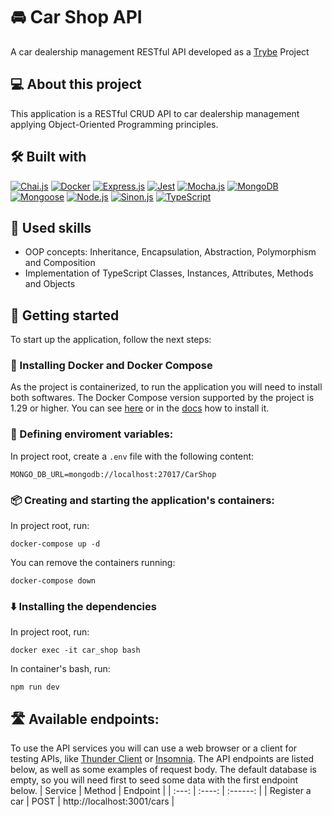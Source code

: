 # 🚘 Car Shop API
A car dealership management RESTful API developed as a [Trybe](https://www.betrybe.com/) Project

## 💻 About this project
This application is a RESTful CRUD API to car dealership management applying Object-Oriented Programming principles.

## 🛠️ Built with
<a href="https://www.chaijs.com" target="_blank" rel="noreferrer"><img src="https://img.shields.io/badge/chai.js-323330?style=for-the-badge&logo=chai&logoColor=red" alt="Chai.js" /></a>
<a href="https://www.docker.com" target="_blank" rel="noreferrer"><img src="https://img.shields.io/badge/docker-%230db7ed.svg?style=for-the-badge&logo=docker&logoColor=white" alt="Docker" /></a>
<a href="https://expressjs.com" target="_blank" rel="noreferrer"><img src="https://img.shields.io/badge/express.js-%23404d59.svg?style=for-the-badge&logo=express&logoColor=%2361DAFB" alt="Express.js" /></a>
<a href="https://jestjs.io" target="_blank" rel="noreferrer"><img src="https://img.shields.io/badge/-jest-%23C21325?style=for-the-badge&logo=jest&logoColor=white" alt="Jest" /></a>
<a href="https://mochajs.org" target="_blank" rel="noreferrer"><img src="https://img.shields.io/badge/mocha.js-323330?style=for-the-badge&logo=mocha&logoColor=Brown" alt="Mocha.js" /></a>
<a href="https://www.mongodb.com/docs/" target="_blank" rel="noreferrer"><img src="https://img.shields.io/badge/MongoDB-4EA94B?style=for-the-badge&logo=mongodb&logoColor=white" alt="MongoDB" /></a>
<a href="https://mongoosejs.com/docs/guide.html" target="_blank" rel="noreferrer"><img src="https://img.shields.io/badge/Mongoose-880000.svg?style=for-the-badge&logo=Mongoose&logoColor=white" alt="Mongoose" /></a>
<a href="https://nodejs.org/en/" target="_blank" rel="noreferrer"><img src="https://img.shields.io/badge/node.js-6DA55F?style=for-the-badge&logo=node.js&logoColor=white" alt="Node.js" /></a>
<a href="https://sinonjs.org" target="_blank" rel="noreferrer"><img src="https://img.shields.io/badge/sinon.js-323330?style=for-the-badge&logo=sinon" alt="Sinon.js" /></a>
<a href="https://www.typescriptlang.org/" target="_blank" rel="noreferrer"><img src="https://img.shields.io/badge/typescript-%23007ACC.svg?style=for-the-badge&logo=typescript&logoColor=white" alt="TypeScript" /></a>



## 🎯 Used skills
- OOP concepts: Inheritance, Encapsulation, Abstraction, Polymorphism and Composition
- Implementation of TypeScript Classes, Instances, Attributes, Methods and Objects

## 🏁 Getting started
To start up the application, follow the next steps:

### 🐋 Installing Docker and Docker Compose
As the project is containerized, to run the application you will need to install both softwares. The Docker Compose version supported by the project is 1.29 or higher. You can see [here](https://www.digitalocean.com/community/tutorials/how-to-install-and-use-docker-compose-on-ubuntu-20-04-pt) or in the [docs](https://docs.docker.com/compose/install/) how to install it.

### 🌱 Defining enviroment variables:
In project root, create a `.env` file with the following content:
```
MONGO_DB_URL=mongodb://localhost:27017/CarShop
```
### 📦 Creating and starting the application's containers:
In project root, run:
```
docker-compose up -d
```
You can remove the containers running:
```
docker-compose down
```
### ⬇️ Installing the dependencies
In project root, run:
```
docker exec -it car_shop bash
```
In container's bash, run:
```
npm run dev
```
## 🛣️ Available endpoints:
To use the API services you will can use a web browser or a client for testing APIs, like [Thunder Client](https://www.thunderclient.com) or [Insomnia](https://insomnia.rest/download).
The API endpoints are listed below, as well as some examples of request body.
The default database is empty, so you will need first to seed some data with the first endpoint below.
| Service | Method | Endpoint |
|  :---:  | :----: | :------: |
| Register a car | POST | http://localhost:3001/cars |
<!-- ### 🔸 Registering a car:
- POST method. Route:
```
http://localhost:3001/cars -->
```

